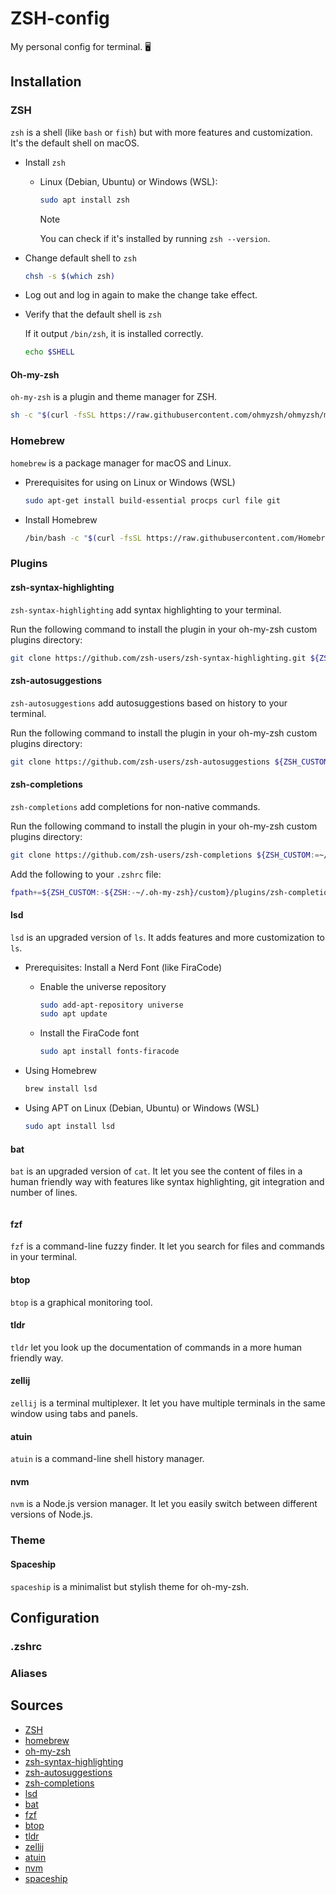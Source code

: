 # ZSH-config

My personal config for terminal. 🖥️

## Installation

### ZSH

`zsh` is a shell (like `bash` or `fish`) but with more features and customization.
It's the default shell on macOS.

- Install `zsh`

  - Linux (Debian, Ubuntu) or Windows (WSL):

    ```bash
    sudo apt install zsh
    ```

    >[!note]
    >You can check if it's installed by running `zsh --version`.

- Change default shell to `zsh`

  ```bash
  chsh -s $(which zsh)
  ```

- Log out and log in again to make the change take effect.

- Verify that the default shell is `zsh`

  If it output `/bin/zsh`, it is installed correctly.

  ```bash
  echo $SHELL
  ```

#### Oh-my-zsh

`oh-my-zsh` is a plugin and theme manager for ZSH.

```bash
sh -c "$(curl -fsSL https://raw.githubusercontent.com/ohmyzsh/ohmyzsh/master/tools/install.sh)"
```

### Homebrew

`homebrew` is a package manager for macOS and Linux.

- Prerequisites for using on Linux or Windows (WSL)

  ```bash
  sudo apt-get install build-essential procps curl file git
  ```

- Install Homebrew

  ```bash
  /bin/bash -c "$(curl -fsSL https://raw.githubusercontent.com/Homebrew/install/HEAD/install.sh)"
  ```

### Plugins

#### zsh-syntax-highlighting

`zsh-syntax-highlighting` add syntax highlighting to your terminal.

Run the following command to install the plugin in your oh-my-zsh custom plugins directory:

```bash
git clone https://github.com/zsh-users/zsh-syntax-highlighting.git ${ZSH_CUSTOM:-~/.oh-my-zsh/custom}/plugins/zsh-syntax-highlighting
```

#### zsh-autosuggestions

`zsh-autosuggestions` add autosuggestions based on history to your terminal.

Run the following command to install the plugin in your oh-my-zsh custom plugins directory:

```bash
git clone https://github.com/zsh-users/zsh-autosuggestions ${ZSH_CUSTOM:-~/.oh-my-zsh/custom}/plugins/zsh-autosuggestions
```

#### zsh-completions

`zsh-completions` add completions for non-native commands.

Run the following command to install the plugin in your oh-my-zsh custom plugins directory:

```bash
git clone https://github.com/zsh-users/zsh-completions ${ZSH_CUSTOM:=~/.oh-my-zsh/custom}/plugins/zsh-completions
```

Add the following to your `.zshrc` file:

```bash
fpath+=${ZSH_CUSTOM:-${ZSH:-~/.oh-my-zsh}/custom}/plugins/zsh-completions/src
```

#### lsd

`lsd` is an upgraded version of `ls`.
It adds features and more customization to `ls`.

- Prerequisites: Install a Nerd Font (like FiraCode)

  - Enable the universe repository

    ```bash
    sudo add-apt-repository universe
    sudo apt update
    ```

  - Install the FiraCode font

    ```bash
    sudo apt install fonts-firacode
    ```

- Using Homebrew

  ```bash
  brew install lsd
  ```

- Using APT on Linux (Debian, Ubuntu) or Windows (WSL)

  ```bash
  sudo apt install lsd
  ```

#### bat

`bat` is an upgraded version of `cat`.
It let you see the content of files in a human friendly way with features like syntax highlighting, git integration and number of lines.

```bash

```

#### fzf

`fzf` is a command-line fuzzy finder.
It let you search for files and commands in your terminal.

#### btop

`btop` is a graphical monitoring tool.

#### tldr

`tldr` let you look up the documentation of commands in a more human friendly way.

#### zellij

`zellij` is a terminal multiplexer.
It let you have multiple terminals in the same window using tabs and panels.

#### atuin

`atuin` is a command-line shell history manager.

#### nvm

`nvm` is a Node.js version manager.
It let you easily switch between different versions of Node.js.

### Theme

#### Spaceship

`spaceship` is a minimalist but stylish theme for oh-my-zsh.

## Configuration

### .zshrc

### Aliases

## Sources

- [ZSH](https://github.com/ohmyzsh/ohmyzsh/wiki/Installing-ZSH)
- [homebrew](https://github.com/Homebrew/install)
- [oh-my-zsh](https://github.com/ohmyzsh/ohmyzsh)
- [zsh-syntax-highlighting](https://github.com/zsh-users/zsh-syntax-highlighting)
- [zsh-autosuggestions](https://github.com/zsh-users/zsh-autosuggestions)
- [zsh-completions](https://github.com/zsh-users/zsh-completions)
- [lsd](https://github.com/lsd-rs/lsd)
- [bat](https://github.com/sharkdp/bat)
- [fzf](https://github.com/junegunn/fzf)
- [btop](https://github.com/aristocratos/btop)
- [tldr](https://github.com/tldr-pages/tldr)
- [zellij](https://github.com/zellij-org/zellij)
- [atuin](https://github.com/ellie/atuin)
- [nvm](https://github.com/nvm-sh/nvm)
- [spaceship](https://github.com/spaceship-prompt/spaceship-prompt)
